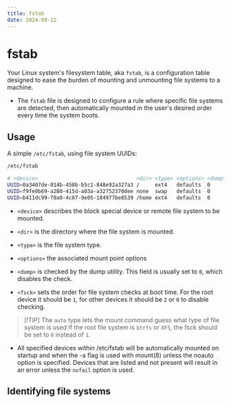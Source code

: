 ```yaml
---
title: fstab
date: 2024-09-22
---
```


# fstab

Your Linux system's filesystem table, aka `fstab`, is a configuration table
designed to ease the burden of mounting and unmounting file systems to a
machine.

- The `fstab` file is designed to configure a rule where specific file systems
  are detected, then automatically mounted in the user's desired order every
  time the system boots.

## Usage

A simple `/etc/fstab`, using file system UUIDs:

```bash
/etc/fstab

# <device>                                <dir> <type> <options> <dump> <fsck>
UUID=0a3407de-014b-458b-b5c1-848e92a327a3 /     ext4   defaults  0      1
UUID=f9fe0b69-a280-415d-a03a-a32752370dee none  swap   defaults  0      0
UUID=b411dc99-f0a0-4c87-9e05-184977be8539 /home ext4   defaults  0      2
```

- `<device>` describes the block special device or remote file system to be
  mounted.

- `<dir>` is the directory where the file system is mounted.

- `<type>` is the file system type.

- `<options>` the associated mount point options

- `<dump>` is checked by the dump utility. This field is usually set to `0`,
  which disables the check.

- `<fsck>` sets the order for file system checks at boot time. For the root
  device it should be `1`, for other devices it should be `2` or `0` to disable
  checking.

> [!TIP] The `auto` type lets the mount command guess what type of file system
> is used If the root file system is `btrfs` or `XFS`, the fsck should be set to
> `0` instead of `1`.

- All specified devices within /etc/fstab will be automatically mounted on
  startup and when the -a flag is used with mount(8) unless the noauto option is
  specified. Devices that are listed and not present will result in an error
  unless the `nofail` option is used.

## Identifying file systems


